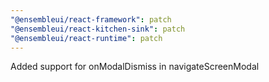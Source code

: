 ```yaml
---
"@ensembleui/react-framework": patch
"@ensembleui/react-kitchen-sink": patch
"@ensembleui/react-runtime": patch
---
```


Added support for onModalDismiss in navigateScreenModal
